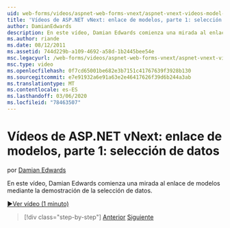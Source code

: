 ```yaml
---
uid: web-forms/videos/aspnet-web-forms-vnext/aspnet-vnext-videos-model-binding-part-1-selecting-data
title: 'Vídeos de ASP.NET vNext: enlace de modelos, parte 1: selección de datos | Microsoft Docs'
author: DamianEdwards
description: En este vídeo, Damian Edwards comienza una mirada al enlace de modelos mediante la demostración de la selección de datos.
ms.author: riande
ms.date: 08/12/2011
ms.assetid: 744d229b-a109-4692-a58d-1b2445bee54e
msc.legacyurl: /web-forms/videos/aspnet-web-forms-vnext/aspnet-vnext-videos-model-binding-part-1-selecting-data
msc.type: video
ms.openlocfilehash: 0f7cd65001be682e3b7151c41767639f3928b130
ms.sourcegitcommit: e7e91932a6e91a63e2e46417626f39d6b244a3ab
ms.translationtype: MT
ms.contentlocale: es-ES
ms.lasthandoff: 03/06/2020
ms.locfileid: "78463507"
---
```

# <a name="aspnet-vnext-videos-model-binding-part-1---selecting-data"></a>Vídeos de ASP.NET vNext: enlace de modelos, parte 1: selección de datos

por [Damian Edwards](https://github.com/DamianEdwards)

En este vídeo, Damian Edwards comienza una mirada al enlace de modelos mediante la demostración de la selección de datos.

[&#9654;Ver vídeo (1 minuto)](https://channel9.msdn.com/Blogs/ASP-NET-Site-Videos/aspnet-vnext-videos-model-binding-part-1-selecting-data)

> [!div class="step-by-step"]
> [Anterior](aspnet-vnext-videos-strongly-typed-data-controls.md)
> [Siguiente](aspnet-vnext-videos-model-binding-part-2-filtering.md)
